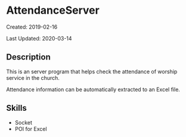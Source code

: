 # AttendanceServer

Created: 2019-02-16

Last Updated: 2020-03-14

## Description

This is an server program that helps check the attendance of worship service in the church.

Attendance information can be automatically extracted to an Excel file.

## Skills

* Socket
* POI for Excel
